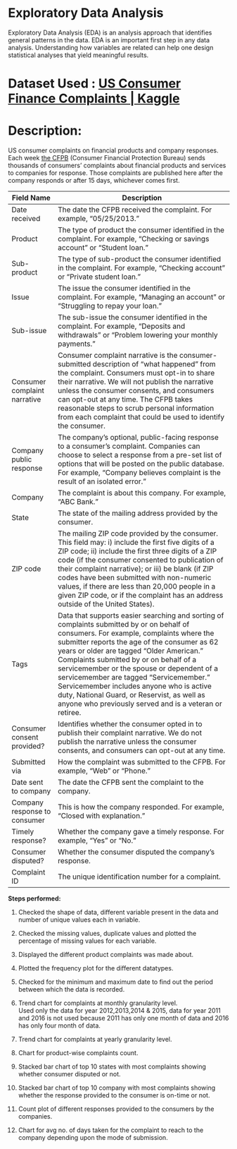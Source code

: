 # Exploratory Data Analysis

Exploratory Data Analysis (EDA) is an analysis approach that identifies general patterns in the data. EDA is an important first step in any data analysis. Understanding how variables are related can help one design statistical analyses that yield meaningful results.

# Dataset Used : [US Consumer Finance Complaints \| Kaggle](https://www.kaggle.com/kaggle/us-consumer-finance-complaints)

# Description:
US consumer complaints on financial products and company responses. Each week [the CFPB](http://www.consumerfinance.gov/data-research/consumer-complaints/) (Consumer Financial Protection Bureau) sends thousands of consumers’ complaints about financial products and services to companies for response. Those complaints are published here after the company responds or after 15 days, whichever comes first.

| **Field Name**               | **Description**                                                                                                                                                                                                                                                                                                                                                                                                                                                                                                             |
|------------------------------|-----------------------------------------------------------------------------------------------------------------------------------------------------------------------------------------------------------------------------------------------------------------------------------------------------------------------------------------------------------------------------------------------------------------------------------------------------------------------------------------------------------------------------|
| Date received                |  The date the CFPB received the complaint. For example, “05/25/2013.”                                                                                                                                                                                                                                                                                                                                                                                                                                                       |
| Product                      | The type of product the consumer identified in the complaint. For example, “Checking or savings account” or “Student loan.”                                                                                                                                                                                                                                                                                                                                                                                                 |
| Sub-product                  | The type of sub-product the consumer identified in the complaint. For example, “Checking account” or “Private student loan.”                                                                                                                                                                                                                                                                                                                                                                                                |
| Issue                        | The issue the consumer identified in the complaint. For example, “Managing an account” or “Struggling to repay your loan.”                                                                                                                                                                                                                                                                                                                                                                                                  |
| Sub-issue                    | The sub-issue the consumer identified in the complaint. For example, “Deposits and withdrawals” or “Problem lowering your monthly payments.”                                                                                                                                                                                                                                                                                                                                                                                |
| Consumer complaint narrative | Consumer complaint narrative is the consumer-submitted description of “what happened” from the complaint. Consumers must opt-in to share their narrative. We will not publish the narrative unless the consumer consents, and consumers can opt-out at any time. The CFPB takes reasonable steps to scrub personal information from each complaint that could be used to identify the consumer.                                                                                                                             |
| Company public response      | The company’s optional, public-facing response to a consumer’s complaint. Companies can choose to select a response from a pre-set list of options that will be posted on the public database. For example, “Company believes complaint is the result of an isolated error.”                                                                                                                                                                                                                                                |
| Company                      | The complaint is about this company. For example, “ABC Bank.”                                                                                                                                                                                                                                                                                                                                                                                                                                                               |
| State                        | The state of the mailing address provided by the consumer.                                                                                                                                                                                                                                                                                                                                                                                                                                                                  |
| ZIP code                     | The mailing ZIP code provided by the consumer. This field may: i) include the first five digits of a ZIP code; ii) include the first three digits of a ZIP code (if the consumer consented to publication of their complaint narrative); or iii) be blank (if ZIP codes have been submitted with non-numeric values, if there are less than 20,000 people in a given ZIP code, or if the complaint has an address outside of the United States).                                                                            |
| Tags                         | Data that supports easier searching and sorting of complaints submitted by or on behalf of consumers. For example, complaints where the submitter reports the age of the consumer as 62 years or older are tagged “Older American.” Complaints submitted by or on behalf of a servicemember or the spouse or dependent of a servicemember are tagged “Servicemember.” Servicemember includes anyone who is active duty, National Guard, or Reservist, as well as anyone who previously served and is a veteran or retiree.  |
| Consumer consent provided?   | Identifies whether the consumer opted in to publish their complaint narrative. We do not publish the narrative unless the consumer consents, and consumers can opt-out at any time.                                                                                                                                                                                                                                                                                                                                         |
| Submitted via                | How the complaint was submitted to the CFPB. For example, “Web” or “Phone.”                                                                                                                                                                                                                                                                                                                                                                                                                                                 |
| Date sent to company         | The date the CFPB sent the complaint to the company.                                                                                                                                                                                                                                                                                                                                                                                                                                                                        |
| Company response to consumer | This is how the company responded. For example, “Closed with explanation.”                                                                                                                                                                                                                                                                                                                                                                                                                                                  |
| Timely response?             | Whether the company gave a timely response. For example, “Yes” or “No.”                                                                                                                                                                                                                                                                                                                                                                                                                                                     |
| Consumer disputed?           | Whether the consumer disputed the company’s response.                                                                                                                                                                                                                                                                                                                                                                                                                                                                       |
| Complaint ID                 | The unique identification number for a complaint.                                                                                                                                                                                                                                                                                                                                                                                                                                                                           |

**Steps performed:**

1.  Checked the shape of data, different variable present in the data and number
    of unique values each in variable.

2.  Checked the missing values, duplicate values and plotted the percentage of
    missing values for each variable.

3.  Displayed the different product complaints was made about.

4.  Plotted the frequency plot for the different datatypes.

5.  Checked for the minimum and maximum date to find out the period between
    which the data is recorded.

6.  Trend chart for complaints at monthly granularity level.  
    Used only the data for year 2012,2013,2014 & 2015, data for year 2011 and
    2016 is not used because 2011 has only one month of data and 2016 has only
    four month of data.

7.  Trend chart for complaints at yearly granularity level.

8.  Chart for product-wise complaints count.

9.  Stacked bar chart of top 10 states with most complaints showing whether
    consumer disputed or not.

10. Stacked bar chart of top 10 company with most complaints showing whether the
    response provided to the consumer is on-time or not.

11. Count plot of different responses provided to the consumers by the
    companies.

12. Chart for avg no. of days taken for the complaint to reach to the company
    depending upon the mode of submission.
